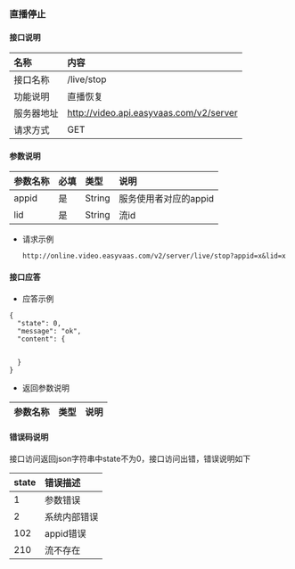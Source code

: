 ### 直播停止
#### 接口说明

| 名称 | 内容 |
|:--|:--|
| 接口名称     | /live/stop |
| 功能说明|   直播恢复  |
| 服务器地址| http://video.api.easyvaas.com/v2/server |
| 请求方式| GET |

#### 参数说明

| 参数名称        | 必填           | 类型 |说明 |
|:--|:--|:--|:--|
| appid      | 是 | String | 服务使用者对应的appid |
| lid      | 是 | String | 流id |

* 请求示例

	```
	http://online.video.easyvaas.com/v2/server/live/stop?appid=x&lid=x

	```


#### 接口应答

* 应答示例

```
{
  "state": 0,
  "message": "ok",
  "content": {


  }
}
```

* 返回参数说明

| 参数名称        | 类型 |说明 |
|:--|:--|:--|


#### 错误码说明
接口访问返回json字符串中state不为0，接口访问出错，错误说明如下

| state        | 错误描述           |
|:--|:--|
| 1     | 参数错误 |
| 2     | 系统内部错误 |
| 102   | appid错误 |
| 210   | 流不存在|

